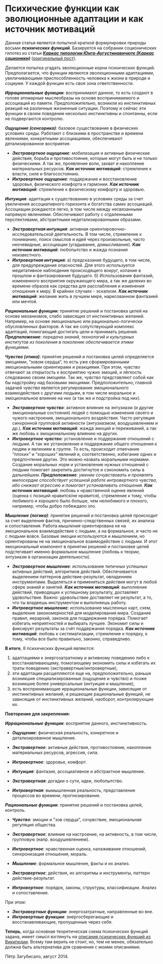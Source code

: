 # Психические функции как эволюционные адаптации и как источник мотиваций

Данная статья является попыткой краткой формулировки природы восьми **_психических функций_**. Базируется на собрании соционических гипотез из статьи **_[Каркас типологии Юнга-Аугустинавичюте (Каркас соционики)](../)_** ([оригинальный пост](http://kiwi0fruit.tumblr.com/post/36128399399)).

Делается попытка угадать эволюционные корни психических функций. Предполагается, что функции являются эволюционными адаптациями, увеличивающими приспособленность человека к жизни в природе и социуме. У каждой функции есть своя зона ответственности.

**_Иррациональные функции_**: воспринимают данное, то есть создают в голове атомарные мыслеобразы на основе воспринимаемого и ассоциаций из памяти. Предположительно, возникли из инстинктивных реакций на различные жизненные ситуации. Поэтому и сейчас эти функции в своем поведении несколько инстинктивны и спонтанны, если не подвергаются контролю.

**_Ощущение (сенсорика)_**: базовое существование в физических условиях среды. Работают с близкими в пространстве и времени явлениями, конкретными ассоциациями, обеспечивают детализированное восприятие.

* **_Экстравертное ощущение_**: мобилизация и активные физические действия, борьба и противостояние, которые могут быть и не только физическими. А так же, проявление воли, захват и накопление материальных ресурсов. **_Как источник мотиваций_**: стремление к власти, силе и благосостоянию.
* **_Интровертное ощущение_**: поддержание и восстановление здоровья, физического комфорта и гармонии. **_Как источник мотиваций_**: стремление к физическому комфорту и здоровью.

**_Интуиция_**: адаптация к существованию в условиях среды за счет увеличения ассоциативного горизонта и богатства самих ассоциаций. Ассоциации рождаются легко, в том числе между несвязанными напрямую явлениями. Обеспечивают работу с отдаленными перспективами, абстрактными недетализированными образами.

* **_Экстравертная интуиция_**: активная ориентировочно-исследовательской деятельность. В том числе, стремление к пониманию, поиск смыслов и идей через произвольные, часто неочевидные, ассоциации (угадывание, домысливание). **_Как источник мотиваций_**: любопытство и жажда познания неизвестного.
* **_Интровертная интуиция_**: а) предсказание будущего, в том числе, для предупреждения опасностей. Для этого используется медитативное наблюдение происходящего вокруг, копание в прошлом и фантазирование будущего. б) Использование фантазий, измененного восприятия окружающего мира, а так же далеких во времени образов как средства для расслабления и изменения отношения к миру. В крайних случаях - эскапизм. **_Как источник мотиваций_**: желание жить в лучшем мире, нарисованном фантазией или мечтой.

**_Рациональные функции_**: принятие решений и постановка целей на основе механизмов, слабо зависящих от инстинктивных желаний. Например, на основе эмоционально или рационально-логически обусловленных факторов. А так же сопутствующий комплекс адаптаций, помогающий достигать цели и принимать решения. _**Предположение**: передача знаний, технологий и культурных институтов из поколения в поколение обеспечивается этими функциями._

**_Чувство (этика)_**: принятие решений и постановка целей определяется эмоциями, “зовом сердца”, то есть уже сформированными эмоциональными ориентирами и реакциями. При этом, _чувство_ отвечают за открытость к восприятию чужих эмоций, и лёгкость следованию своим эмоциям. Так же, _чувство_ представляют собой как бы надстройку над базовыми эмоциями. Предположительно, главной задачей _чувства_ является регулирование эмоционального взаимодействия с другими людьми, в том числе моральное и эмоциональное влияние на них (а так же и подстройка под них).

* **_Экстравертное чувство_**: активное влияние на энтузиазм (и другие эмоциональные состояния) людей с помощью изменения своего и чужого настроения, эмоционального воздействия. Часто регуляция синхронной групповой активности (энтузиазмом, воодушевлением и др.). **_Как источник мотиваций_**: жажда эмоций и переживаний, а так же любовь к эмоциональному влиянию на других.
* **_Интровертное чувство_**: установление и поддержание отношений с людьми. А так же установление и поддержание общего отношения к людям и явлениям в группе. То есть, происходит отмечание “плохих” и “хороших” явлений и, соответственно, избегание одних и предпочтение других. Это можно назвать моральными нормами. Создание моральных норм и установление нужных отношений с людьми помогает закрепить достигнутое и сэкономить силы в дальнейшем. _**Предположение**: умение сочувствовать и проявлять милосердие способствует успешной работе интровертного чувства, ибо снижает агрессию и помогает устанавливать отношения._ **_Как источник мотиваций_**: любовь к нравственной оценке явлений (оценка с позиций нравится/не нравится), стремление к тому, чтобы любимого и хорошего было больше, чем нелюбимого и плохого, например, чтобы добро побеждало зло.

**_Мышление (логика)_**: принятие решений и постановка целей происходит за счет выделения фактов, причинно-следственных связей, их анализа и сопоставления. Работа _мышления_ ориентирована не на эмоциональное взаимодействие с людьми, а на формальное, и часто не с людьми вовсе. Базовые эмоции используются и _мышлением_, но ориентированы не на эмоциональное взаимодействие с людьми. И этот эмоциональный компонент в принятии решений и постановке целей подстегивает именно формальное мышление (любовь к теории, энтузиазм в организации деятельности).

* **_Экстравертное мышление_**: использование типичных успешных активных действий, алгоритмов действий. Обеспечивается выделением паттернов действие-результат, овладением инструментами. Выделяться и применяться действия могут в любой сфере знаний и занятий. **_Как источник мотиваций_**: выполнение действий, приводящих к успешному результату, доставляет удовольствие. Важно: удовольствие доставляет не результат, а то, что ты владеешь инструментом и выполняешь работу.
* **_Интровертное мышление_**: использование мысленных карт, схем, выделение закономерностей для моделирования мира. Создание правил, иерархий, законов для поддержания порядка. Помогает избегать неприятностей и выбирать лучшее. Экономит силы и фиксирует результаты за счёт поддержания порядка. **_Как источник мотиваций_**: любовь к систематизации, стремление к порядку, к тому, чтобы все было правильно, законно, справедливо.

**В итоге**, 8 психических функций являются:

1. адаптациями к энергозатратному и активному поведению либо к восстанавливающему, помогающему экономить силы и избегать их траты поведению (экстравертные/интровертные),
2. эти адаптации расщепляются еще на, предположительно, раньше возникшие специализированные (ощущение и чувство) и позже возникшие более универсальные (интуиция и мышление),
3. есть воспринимающие иррациональные функции, зависящие от инстинктивных желаний, и решающие рациональные функций, не зависящие от инстинктивных желаний, наоборот, контролирующие их.

**Повторение для закрепления:**

_**Иррациональные функции**_: восприятие данного, инстинктивность.

* _**Ощущение**_: физическая реальность, конкретное и детализированное мышление.
* _**Экстравертное**_: активные действия, противостояние, накопление материальных ресурсов, агрессия, сила.
* _**Интровертное**_: здоровье, комфорт.

* _**Интуиция**_: фантазия, ассоциативное и абстрактное мышление.
* _**Экстравертная**_: догадки о сути, идеи, любопытство.
* _**Интровертная**_: вымышленная реальность, представление процессов во времени, прогнозирование.

_**Рациональные функции**_: принятие решений и постановка целей, контроль.

* _**Чувство**_: эмоции и "зов сердца", сочувствие, эмоциональная регуляция общества.
* _**Экстравертное**_: влияние на настроение, на активность, в том числе, групповую (напр. воодушевлением).
* _**Интровертное**_: нравственная оценка, налаживание отношений, синхронизация отношения, мораль.

* _**Мышление**_: формальное мышление, факты и их анализ.
* _**Экстравертное**_: действия, их алгоритмы и инструменты, паттерн действие-результат.
* _**Интровертное**_: порядок, законы, структуры, классификации. Анализ и сопоставление.

При этом:

* _**Экстравертные функции**_: энергозатратные, направленные во вне.
* _**Интровертные функции**_: энергосберегающие и восстанавливающие, пропущенные через себя.

**Теперь**, когда основная теоретическая схема психических функций задана, имеет смысл взглянуть на [описания психических функций из Википедии](http://kiwi0fruit.tumblr.com/post/57594360708). Всему там верить не стоит, но, тем не менее, обязательно должна быть альтернатива для сравнения с моими описаниями.

Пётр Загубисало, август 2014.
